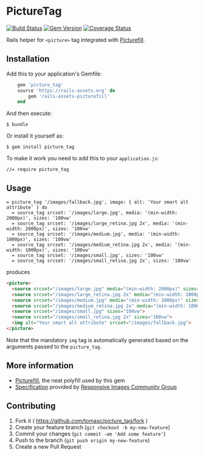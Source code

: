 # PictureTag

[![Build Status](https://travis-ci.org/tomasc/picture_tag.svg)](https://travis-ci.org/tomasc/picture_tag) [![Gem Version](https://badge.fury.io/rb/picture_tag.svg)](http://badge.fury.io/rb/picture_tag) [![Coverage Status](https://img.shields.io/coveralls/tomasc/picture_tag.svg)](https://coveralls.io/r/tomasc/picture_tag)

Rails helper for `<picture>` tag integrated with [Picturefill](http://scottjehl.github.io/picturefill/).

## Installation

Add this to your application's Gemfile:

```ruby
    gem 'picture_tag'
    source 'https://rails-assets.org' do
        gem 'rails-assets-picturefill'
    end
```

And then execute:

    $ bundle

Or install it yourself as:

    $ gem install picture_tag

To make it work you need to add this to your `application.js`:

    //= require picture_tag

## Usage

```Slim
= picture_tag '/images/fallback.jpg', image: { alt: 'Your smart alt attribute' } do
  = source_tag srcset: '/images/large.jpg', media: '(min-width: 2000px)', sizes: '100vw'
  = source_tag srcset: '/images/large_retina.jpg 2x', media: '(min-width: 2000px)', sizes: '100vw'
  = source_tag srcset: '/images/medium.jpg', media: '(min-width: 1000px)', sizes: '100vw'
  = source_tag srcset: '/images/medium_retina.jpg 2x', media: '(min-width: 1000px)', sizes: '100vw'
  = source_tag srcset: '/images/small.jpg', sizes: '100vw'
  = source_tag srcset: '/images/small_retina.jpg 2x', sizes: '100vw'
```

produces

```HTML
<picture>
  <source srcset="/images/large.jpg" media="(min-width: 2000px)" sizes="100vw">
  <source srcset="/images/large_retina.jpg 2x" media="(min-width: 2000px)" sizes="100vw">
  <source srcset="/images/medium.jpg" media="(min-width: 1000px)" sizes="100vw" >
  <source srcset="/images/medium_retina.jpg 2x" media="(min-width: 1000px)" sizes="100vw" >
  <source srcset="/images/small.jpg" sizes="100vw">
  <source srcset="/images/small_retina.jpg 2x" sizes="100vw">
  <img alt="Your smart alt attribute" srcset="/images/fallback.jpg">
</picture>
```

Note that the mandatory `img` tag is automatically generated based on the arguments passed to the `picture_tag`.

## More information

* [Picturefill](http://scottjehl.github.io/picturefill/), the neat polyfill used by this gem
* [Specification](http://picture.responsiveimages.org/) provided by [Responsive Images Community Group](http://responsiveimages.org)

## Contributing

1. Fork it ( https://github.com/tomasc/picture_tag/fork )
2. Create your feature branch (`git checkout -b my-new-feature`)
3. Commit your changes (`git commit -am 'Add some feature'`)
4. Push to the branch (`git push origin my-new-feature`)
5. Create a new Pull Request
